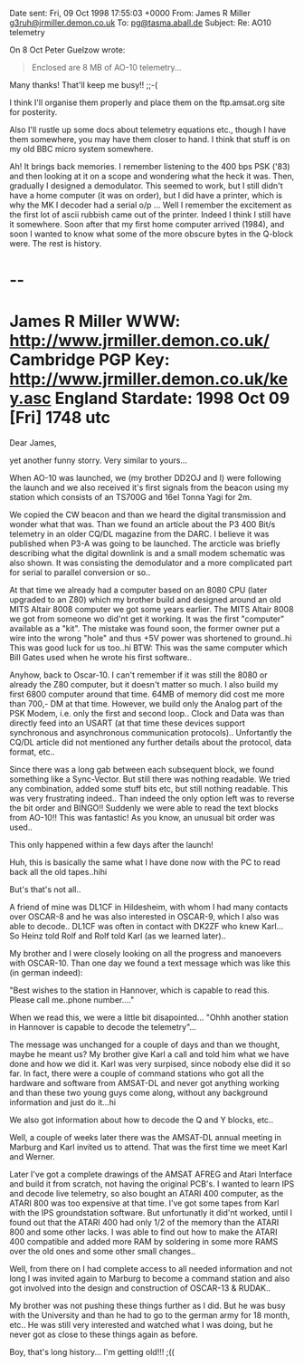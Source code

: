 
Date sent:      	Fri, 09 Oct 1998 17:55:03 +0000
From:           	James R Miller <g3ruh@jrmiller.demon.co.uk>
To:             	pg@tasma.aball.de
Subject:        	Re: AO10 telemetry

On 8 Oct Peter Guelzow wrote:

> Enclosed are 8 MB of AO-10 telemetry...

  Many thanks!  That'll keep me busy!!  ;;-(  

  I think I'll organise them properly and place them on the ftp.amsat.org
  site for posterity.

  Also I'll rustle up some docs about telemetry equations etc., though I
  have them somewhere, you may have them closer to hand.  I think that
  stuff is on my old BBC micro system somewhere.

  Ah!  It brings back memories.  I remember listening to the 400 bps PSK
  ('83) and then looking at it on a scope and wondering what the heck it
  was. Then, gradually I designed a demodulator.  This seemed to work, but
  I still didn't have a home computer (it was on order), but I did have a
  printer, which is why the MK I decoder had a serial o/p ...  Well I
  remember the excitement as the first lot of ascii rubbish came out of
  the printer.  Indeed I think I still have it somewhere.  Soon after that
  my first home computer arrived (1984), and soon I wanted to know what
  some of the more obscure bytes in the Q-block were.  The rest is
  history.

-- 
==========================================================================
  James R Miller        WWW:        http://www.jrmiller.demon.co.uk/
    Cambridge         PGP Key:   http://www.jrmiller.demon.co.uk/key.asc
     England         Stardate:        1998 Oct 09 [Fri] 1748 utc
==========================================================================


Dear James, 

yet another funny storry. Very similar to yours...

When AO-10 was launched, we (my brother DD2OJ and I) were following the
launch and we also received it's first signals from the beacon using my
station which consists of an TS700G and 16el Tonna Yagi for 2m. 

We copied the CW beacon and than we heard the digital transmission and
wonder what that was. Than we found an article about the P3 400 Bit/s
telemetry in an older CQ/DL magazine from the DARC. I believe it was
published when P3-A was going to be launched. The arcticle was briefly
describing what the digital downlink is and a small modem schematic was
also shown. It was consisting the demodulator and a more complicated part
for serial to parallel conversion or so.. 

At that time we already had a computer based on an 8080 CPU (later
upgraded to an Z80) which my brother build and designed around an old
MITS Altair 8008 computer we got some years earlier. The MITS Altair
8008 we got from someone wo did'nt get it working. It was the first
"computer" available as a "kit". The mistake was found soon, the former
owner put a wire into the wrong "hole" and thus +5V power was shortened
to ground..hi This was good luck for us too..hi BTW: This was the same
computer which Bill Gates used when he wrote his first software.. 

Anyhow, back to Oscar-10. I can't remember if it was still the 8080 or
already the Z80 computer, but it doesn't matter so much. I also build my
first 6800 computer around that time. 64MB of memory did cost me more than
700,- DM at that time. However, we build only the Analog part of the PSK
Modem, i.e. only the first and second loop.. Clock and Data was than
directly feed into an USART (at that time these devices support
synchronous and asynchronous communication protocols).. Unfortantly the
CQ/DL article did not mentioned any further details about the protocol,
data format, etc.. 

Since there was a long gab between each subsequent block, we found
something like a Sync-Vector. But still there was nothing readable. We
tried any combination, added some stuff bits etc, but still nothing
readable. This was very frustrating indeed.. Than indeed the only option
left was to reverse the bit order and BINGO!! Suddenly we were able to
read the text blocks from AO-10!! This was fantastic! 
As you know, an unusual bit order was used..

This only happened within a few days after the launch!

Huh, this is basically the same what I have done now with the PC
to read back all the old tapes..hihi

But's that's not all.. 

A friend of mine was DL1CF in Hildesheim, with whom I had many contacts
over OSCAR-8 and he was also interested in OSCAR-9, which I also was
able to decode.. DL1CF was often in contact with DK2ZF who knew Karl...
So Heinz told Rolf and Rolf told Karl (as we learned later).. 

My brother and I were closely looking on all the progress and manoevers
with OSCAR-10. Than one day we found a text message which was like this
(in german indeed): 

"Best wishes to the station in Hannover, which is capable to read this.
Please call me..phone number...." 

When we read this, we were a little bit disapointed... "Ohhh another
station in Hannover is capable to decode the telemetry"... 

The message was unchanged for a couple of days and than we thought,
maybe he meant us? My brother give Karl a call and told him what we have
done and how we did it. Karl was very surpised, since nobody else did it
so far. In fact, there were a couple of command stations who got all the
hardware and software from AMSAT-DL and never got anything working and
than these two young guys come along, without any background information
and just do it...hi 

We also got information about how to decode the Q and Y blocks, etc..

Well, a couple of weeks later there was the AMSAT-DL annual meeting in
Marburg and Karl invited us to attend. That was the first time we meet
Karl and Werner. 

Later I've got a complete drawings of the AMSAT AFREG and Atari
Interface and build it from scratch, not having the original PCB's. I
wanted to learn IPS and decode live telemetry, so also bought an ATARI
400 computer, as the ATARI 800 was too expensive at that time.
I've got some tapes from Karl with the IPS groundstation software. But
unfortunatly it did'nt worked, until I found out that the ATARI 400 had
only 1/2 of the memory than the ATARI 800 and some other lacks. I was
able to find out how to make the ATARI 400 compatible and added more RAM
by soldering in some more RAMS over the old ones and some other small
changes.. 

Well, from there on I had complete access to all needed information and
not long I was invited again to Marburg to become a command station and
also got involved into the design and construction of OSCAR-13 & RUDAK..

My brother was not pushing these things further as I did. But he was
busy with the University and than he had to go to the german army for 18
month, etc.. He was still very interested and watched what I was doing,
but he never got as close to these things again as before.

Boy, that's long history... I'm getting old!!! ;(( 


